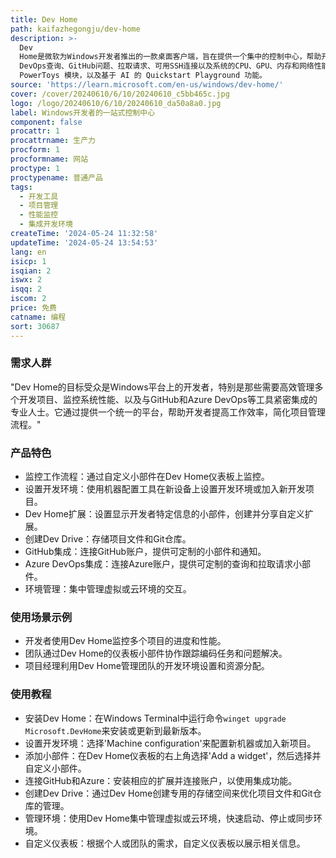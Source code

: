 ```yaml
---
title: Dev Home
path: kaifazhegongju/dev-home
description: >-
  Dev
  Home是微软为Windows开发者推出的一款桌面客户端，旨在提供一个集中的控制中心，帮助开发者监控项目、设置开发环境、连接开发者账户和工具，并创建专用的存储空间。它通过自定义的仪表板小部件，使开发者能够监控工作流程、跟踪开发项目、编码任务、Azure
  DevOps查询、GitHub问题、拉取请求、可用SSH连接以及系统的CPU、GPU、内存和网络性能。Dev Home 0.14 预览版更新集成了
  PowerToys 模块，以及基于 AI 的 Quickstart Playground 功能。
source: 'https://learn.microsoft.com/en-us/windows/dev-home/'
cover: /cover/20240610/6/10/20240610_c5bb465c.jpg
logo: /logo/20240610/6/10/20240610_da50a8a0.jpg
label: Windows开发者的一站式控制中心
component: false
procattr: 1
procattrname: 生产力
procform: 1
procformname: 网站
proctype: 1
proctypename: 普通产品
tags:
  - 开发工具
  - 项目管理
  - 性能监控
  - 集成开发环境
createTime: '2024-05-24 11:32:58'
updateTime: '2024-05-24 13:54:53'
lang: en
isicp: 1
isqian: 2
iswx: 2
isqq: 2
iscom: 2
price: 免费
catname: 编程
sort: 30687
---
```




### 需求人群
"Dev Home的目标受众是Windows平台上的开发者，特别是那些需要高效管理多个开发项目、监控系统性能、以及与GitHub和Azure DevOps等工具紧密集成的专业人士。它通过提供一个统一的平台，帮助开发者提高工作效率，简化项目管理流程。"

### 产品特色
* 监控工作流程：通过自定义小部件在Dev Home仪表板上监控。
* 设置开发环境：使用机器配置工具在新设备上设置开发环境或加入新开发项目。
* Dev Home扩展：设置显示开发者特定信息的小部件，创建并分享自定义扩展。
* 创建Dev Drive：存储项目文件和Git仓库。
* GitHub集成：连接GitHub账户，提供可定制的小部件和通知。
* Azure DevOps集成：连接Azure账户，提供可定制的查询和拉取请求小部件。
* 环境管理：集中管理虚拟或云环境的交互。

### 使用场景示例
* 开发者使用Dev Home监控多个项目的进度和性能。
* 团队通过Dev Home的仪表板小部件协作跟踪编码任务和问题解决。
* 项目经理利用Dev Home管理团队的开发环境设置和资源分配。

### 使用教程
* 安装Dev Home：在Windows Terminal中运行命令`winget upgrade Microsoft.DevHome`来安装或更新到最新版本。
* 设置开发环境：选择'Machine configuration'来配置新机器或加入新项目。
* 添加小部件：在Dev Home仪表板的右上角选择'Add a widget'，然后选择并自定义小部件。
* 连接GitHub和Azure：安装相应的扩展并连接账户，以使用集成功能。
* 创建Dev Drive：通过Dev Home创建专用的存储空间来优化项目文件和Git仓库的管理。
* 管理环境：使用Dev Home集中管理虚拟或云环境，快速启动、停止或同步环境。
* 自定义仪表板：根据个人或团队的需求，自定义仪表板以展示相关信息。

  
